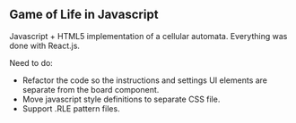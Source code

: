 ## Game of Life in Javascript

Javascript + HTML5 implementation of a cellular automata. Everything was done with React.js.

Need to do:

  - Refactor the code so the instructions and settings UI elements are separate from the board component.
  - Move javascript style definitions to separate CSS file.
  - Support .RLE pattern files.
